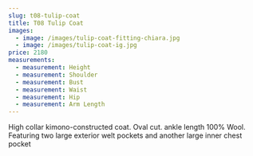 ```yaml
---
slug: t08-tulip-coat
title: T08 Tulip Coat
images:
  - image: /images/tulip-coat-fitting-chiara.jpg
  - image: /images/tulip-coat-ig.jpg
price: 2180
measurements:
  - measurement: Height
  - measurement: Shoulder
  - measurement: Bust
  - measurement: Waist
  - measurement: Hip
  - measurement: Arm Length
---
```

H﻿igh collar kimono-constructed coat. 
O﻿val cut. ankle length
1﻿00% Wool.
F﻿eaturing two large exterior welt pockets and another large inner chest pocket
